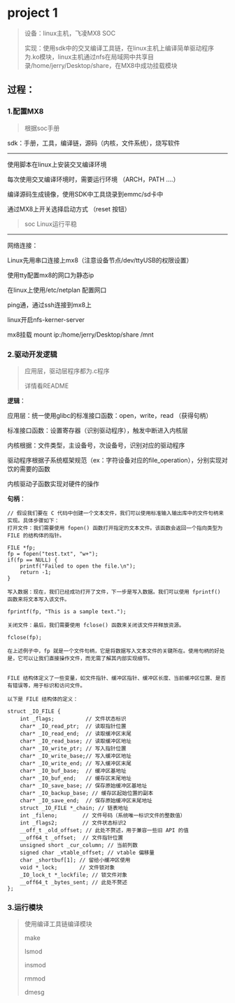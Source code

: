 # project 1

>设备：linux主机，飞凌MX8 SOC
>
>实现：使用sdk中的交叉编译工具链，在linux主机上编译简单驱动程序为.ko模块，linux主机通过nfs在局域网中共享目录/home/jerry/Desktop/share，在MX8中成功挂载模块



## 过程：

### 1.配置MX8

>根据soc手册

sdk：手册，工具，编译链，源码（内核，文件系统），烧写软件

----------

使用脚本在linux上安装交叉编译环境

每次使用交叉编译环境时，需要运行环境 （ARCH，PATH ....）

编译源码生成镜像，使用SDK中工具烧录到emmc/sd卡中

通过MX8上开关选择启动方式 （reset 按钮）

>soc Linux运行平稳

----------------



网络连接：

Linux先用串口连接上mx8（注意设备节点/dev/ttyUSB的权限设置）

使用tty配置mx8的网口为静态ip

在linux上使用/etc/netplan 配置网口

ping通，通过ssh连接到mx8上

linux开启nfs-kerner-server 

mx8挂载  mount ip:/home/jerry/Desktop/share /mnt



### 2.驱动开发逻辑

> 应用层，驱动层程序都为.c程序
>
> 详情看README



**逻辑**：

应用层：统一使用glibc的标准接口函数：open，write，read （获得句柄）

标准接口函数：设置寄存器（识别驱动程序），触发中断进入内核层

内核根据：文件类型，主设备号，次设备号，识别对应的驱动程序

驱动程序根据子系统框架规范（ex：字符设备对应的file_operation），分别实现对饮的需要的函数

内核驱动子函数实现对硬件的操作



**句柄**：

~~~linux
// 假设我们要在 C 代码中创建一个文本文件，我们可以使用标准输入输出库中的文件句柄来实现。具体步骤如下：
打开文件：我们需要使用 fopen() 函数打开指定的文本文件。该函数会返回一个指向类型为 FILE 的结构体的指针。

FILE *fp;
fp = fopen("test.txt", "w+");
if(fp == NULL) {
    printf("Failed to open the file.\n");
    return -1;
}

写入数据：现在，我们已经成功打开了文件，下一步是写入数据。我们可以使用 fprintf() 函数来将文本写入该文件。

fprintf(fp, "This is a sample text.");

关闭文件：最后，我们需要使用 fclose() 函数来关闭该文件并释放资源。

fclose(fp);

在上述例子中，fp 就是一个文件句柄，它是将数据写入文本文件的关键所在。使用句柄的好处是，它可以让我们直接操作文件，而无需了解其内部实现细节。


FILE 结构体定义了一些变量，如文件指针、缓冲区指针、缓冲区长度、当前缓冲区位置、是否有错误等，用于标识和访问文件。

以下是 FILE 结构体的定义：

struct _IO_FILE {
    int _flags;          // 文件状态标识
    char* _IO_read_ptr;  // 读取指针位置
    char* _IO_read_end;  // 读取缓冲区末尾
    char* _IO_read_base; // 读取缓冲区地址
    char* _IO_write_ptr; // 写入指针位置
    char* _IO_write_base;// 写入缓冲区地址
    char* _IO_write_end; // 写入缓冲区末尾
    char* _IO_buf_base;  // 缓冲区基地址
    char* _IO_buf_end;   // 缓存区末尾地址
    char* _IO_save_base; // 保存原始缓冲区基地址
    char* _IO_backup_base; // 缓存区起始位置的副本
    char* _IO_save_end;  // 保存原始缓冲区末尾地址
    struct _IO_FILE *_chain; // 链表地址
    int _fileno;        // 文件号码（系统唯一标识文件的整数值）
    int _flags2;        // 文件状态标识2
    __off_t _old_offset; // 此处不赘述，用于兼容一些旧 API 的值
    __off64_t _offset;  // 文件指针位置
    unsigned short _cur_column; // 当前列数
    signed char _vtable_offset; // vtable 偏移量
    char _shortbuf[1]; // 留给小缓冲区使用
    void *_lock;       // 文件锁对象
    _IO_lock_t *_lockfile; // 锁文件对象
    __off64_t _bytes_sent; // 此处不赘述
};
~~~



### 3.运行模块

>使用编译工具链编译模块
>
>make
>
>lsmod
>
>insmod
>
>rmmod
>
>dmesg